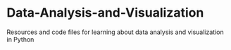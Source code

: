 # Data-Analysis-and-Visualization
Resources and code files for learning about data analysis and visualization in Python
